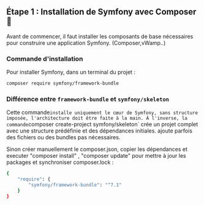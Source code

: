 ## Étape 1 : Installation de Symfony avec Composer🔨
Avant de commencer, il  faut installer les composants de base nécessaires pour construire une application Symfony. (Composer,vWamp..)

### Commande d'installation
Pour installer Symfony, dans un terminal du projet :

```bash
composer require symfony/framework-bundle
```
### Différence entre `framework-bundle` et `symfony/skeleton`

Cette commande` installe uniquement le cœur de Symfony, sans structure imposée, l'architecture doit être faite à la main.
À l'inverse, la commande `composer create-project symfony/skeleton` crée un projet complet avec une structure prédéfinie et des dépendances initiales. ajoute parfois des fichiers ou des bundles pas nécessaires. 


Sinon créer manuellement le composer.json, copier les dépendances et executer "composer install" , "composer update" pour mettre à jour les packages et synchroniser composer.lock : 

```bash
{
    "require": {
        "symfony/framework-bundle": "^7.1"
    }
}
```
